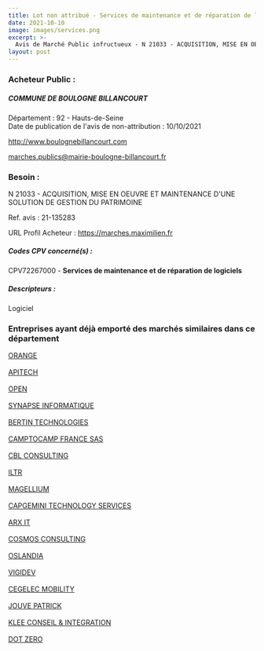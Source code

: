 ```yaml
---
title: Lot non attribué - Services de maintenance et de réparation de logiciels
date: 2021-10-10
image: images/services.png
excerpt: >-
  Avis de Marché Public infructueux - N 21033 - ACQUISITION, MISE EN OEUVRE ET MAINTENANCE D'UNE SOLUTION DE GESTION DU PATRIMOINE
layout: post
---
```


### Acheteur Public :
##### COMMUNE DE BOULOGNE BILLANCOURT
Département : 92 - Hauts-de-Seine<br/>
Date de publication de l'avis de non-attribution : 10/10/2021


http://www.boulognebillancourt.com

marches.publics@mairie-boulogne-billancourt.fr


### Besoin :

N 21033 - ACQUISITION, MISE EN OEUVRE ET MAINTENANCE D'UNE SOLUTION DE GESTION DU PATRIMOINE

Ref. avis : 21-135283

URL Profil Acheteur : https://marches.maximilien.fr

##### Codes CPV concerné(s) :
CPV72267000 - **Services de maintenance et de réparation de logiciels** <br/>

##### Descripteurs :
Logiciel <br/>

### Entreprises ayant déjà emporté des marchés similaires dans ce département
<a href="/entreprise-551/siren-380129866">ORANGE</a><br/><br/>
<a href="/entreprise-552/siren-381295914">APITECH</a><br/><br/>
<a href="/entreprise-553/siren-390579464">OPEN</a><br/><br/>
<a href="/entreprise-556/siren-408960326">SYNAPSE INFORMATIQUE</a><br/><br/>
<a href="/entreprise-558/siren-422511204">BERTIN TECHNOLOGIES</a><br/><br/>
<a href="/entreprise-560/siren-433698578">CAMPTOCAMP FRANCE SAS</a><br/><br/>
<a href="/entreprise-560/siren-435022769">CBL CONSULTING</a><br/><br/>
<a href="/entreprise-561/siren-441354776">ILTR</a><br/><br/>
<a href="/entreprise-563/siren-450550991">MAGELLIUM</a><br/><br/>
<a href="/entreprise-564/siren-479766842">CAPGEMINI TECHNOLOGY SERVICES</a><br/><br/>
<a href="/entreprise-566/siren-493517577">ARX IT</a><br/><br/>
<a href="/entreprise-567/siren-498765759">COSMOS CONSULTING</a><br/><br/>
<a href="/entreprise-569/siren-517636346">OSLANDIA</a><br/><br/>
<a href="/entreprise-570/siren-520298886">VIGIDEV</a><br/><br/>
<a href="/entreprise-572/siren-537908311">CEGELEC MOBILITY</a><br/><br/>
<a href="/entreprise-574/siren-750462020">JOUVE PATRICK</a><br/><br/>
<a href="/entreprise-574/siren-752365098">KLEE CONSEIL & INTEGRATION</a><br/><br/>
<a href="/entreprise-580/siren-828892406">DOT ZERO</a><br/><br/>

